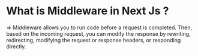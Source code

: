 <h1>What is Middleware in Next Js ? </h1>
=> Middleware allows you to run code before a request is completed. Then, based on the incoming request, you can modify the response by rewriting, redirecting, modifying the request or response headers, or responding directly.
